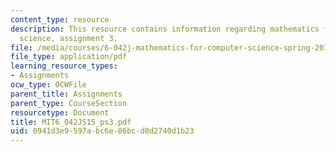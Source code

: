 ```yaml
---
content_type: resource
description: This resource contains information regarding mathematics for computer
  science, assignment 3.
file: /media/courses/6-042j-mathematics-for-computer-science-spring-2015/0941d3e9597abc6e06bcd8d2740d1b23_MIT6_042JS15_ps3.pdf
file_type: application/pdf
learning_resource_types:
- Assignments
ocw_type: OCWFile
parent_title: Assignments
parent_type: CourseSection
resourcetype: Document
title: MIT6_042JS15_ps3.pdf
uid: 0941d3e9-597a-bc6e-06bc-d8d2740d1b23
---
```

